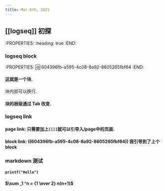```yaml
---
title: Mar 6th, 2021
---
```


## [[logseq]] 初探
:PROPERTIES:
:heading: true
:END:
### logseq block
:PROPERTIES:
:id: 604396fb-a595-4c08-8a92-8605265fbf64
:END:
#### 这就是一个块.
块内部可以换行.
#### 块的层级通过 Tab 改变.
### logseq link
#### page link: 只需要加上`[[]]`就可以引导入/page中的页面.
#### block link: ((604396fb-a595-4c08-8a92-8605265fbf64)) 我引导到了上个block
### markdown 测试
#### `printf("Hello")`
#### $\sum _1 ^n = {1 \over 2} n(n+1)$
